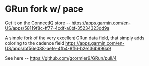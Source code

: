 # GRun fork w/ pace

Get it on the ConnectIQ store -- https://apps.garmin.com/en-US/apps/58119f8c-ff77-4cdf-a0bf-35234323dd9a

A simple fork of the very excellent GRun data field, that simply adds coloring to the cadence field https://apps.garmin.com/en-US/apps/bf56e088-aefe-4fb4-8f16-b2e136b996a9

See here -- https://github.com/gcormier9/GRun/pull/4
